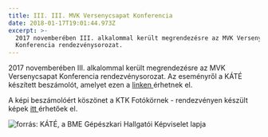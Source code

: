 ```yaml
---
title: III. III. MVK Versenycsapat Konferencia
date: 2018-01-17T19:01:44.973Z
excerpt: >-
  2017 novemberében III. alkalommal került megrendezésre az MVK Versenycsapat
  Konferencia rendezvénysorozat.
---
```

2017 novemberében III. alkalommal került megrendezésre az MVK Versenycsapat Konferencia rendezvénysorozat. Az eseményről a KÁTÉ készített beszámolót, amelyet ezen a [linken ](http://www.kate.hu/2017/11/iii-mvk-versenycsapat-konferencia/)érhetnek el.



A képi beszámolóért köszönet a KTK Fotókörnek - rendezvényen készült képek [itt ](https://photos.google.com/share/AF1QipMTmmzyMyptXQjMkSM0J6kuJQnK5LMuk1y_FISoIxqcn2NhdF_gfILxJj3nMHOQPw?key=WlZiSUdXMlVVZ0FKMTQzVVNLSFVVdUZ3LTFCVldB)érhetőek el.



![forrás: KÁTÉ, a BME Gépészkari Hallgatói Képviselet lapja](/assets/uploads/mvkleadr-768x576.jpg)
